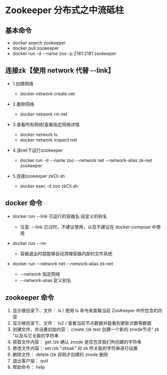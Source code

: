 # Zookeeper 分布式之中流砥柱

## 基本命令

- docker search zookeeper
- docker pull zookeeper
- docker run -d --name zoo -p 2181:2181 zookeeper

## 连接zk【使用 network 代替 --link】
- 1.创建网络
  - docker network create net

- 2.删除网络
  - docker network rm net

- 3.查看所有网络|查看指定网络详情
  - docker network ls
  - docker network inspect net

- 4.该net下运行zookeeper
  - docker run -d --name zoo --network net --network-alias zk-net zookeeper

- 5.连接zookeeper zkCli.sh
  - docker exec -it zoo zkCli.sh

## docker 命令

- docker run --link 已运行的容器名:自定义的别名
  - 注意: --link 已过时，不建议使用，以及不建议在 docker-compose 中使用

- docker run --rm
  - 容器退出时就能够自动清理容器内部的文件系统

- docker run --network net --network-alias zk-net
  - --network 指定网络
  - --network-alias 定义别名

## zookeeper 命令

1. 显示根目录下、文件： ls / 使用 ls 命令来查看当前 ZooKeeper 中所包含的内容
2. 显示根目录下、文件： ls2 / 查看当前节点数据并能看到更新次数等数据
3. 创建文件，并设置初始内容： create /zk test 创建一个新的 znode节点“ zk ”以及与它关联的字符串
4. 获取文件内容： get /zk 确认 znode 是否包含我们所创建的字符串
5. 修改文件内容： set /zk "zkbak" 对 zk 所关联的字符串进行设置
6. 删除文件： delete /zk 将刚才创建的 znode 删除
7. 退出客户端： quit
8. 帮助命令： help


